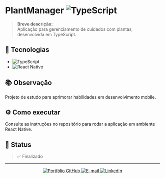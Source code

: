 # PlantManager ![TypeScript](https://img.shields.io/badge/TypeScript-007ACC?style=for-the-badge&logo=typescript&logoColor=white)

> **Breve descrição:**  
> Aplicação para gerenciamento de cuidados com plantas, desenvolvida em TypeScript.

## 🚀 Tecnologias

- ![TypeScript](https://img.shields.io/badge/TypeScript-007ACC?style=flat-square&logo=typescript&logoColor=white)
- ![React Native](https://img.shields.io/badge/React_Native-20232A?style=flat-square&logo=react&logoColor=61DAFB)

## 📚 Observação

Projeto de estudo para aprimorar habilidades em desenvolvimento mobile.

## ⚙️ Como executar

Consulte as instruções no repositório para rodar a aplicação em ambiente React Native.

## 📄 Status

> ✅ Finalizado

---

<p align="center">
  <a href="https://github.com/mdaniliauskas">
    <img src="https://img.shields.io/badge/Portfólio%20GitHub-100000?style=flat-square&logo=github&logoColor=white" alt="Portfólio GitHub">
  </a>
  <a href="mailto:marcelo.daniliauskas@gmail.com">
    <img src="https://img.shields.io/badge/E--mail-D14836?style=flat-square&logo=gmail&logoColor=white" alt="E-mail">
  </a>
  <a href="https://www.linkedin.com/in/mdaniliauskas">
    <img src="https://img.shields.io/badge/LinkedIn-0A66C2?style=flat-square&logo=linkedin&logoColor=white" alt="LinkedIn">
  </a>
</p>
